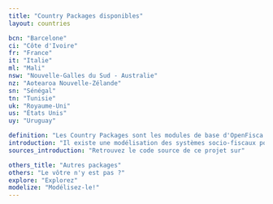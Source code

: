 ```yaml
---
title: "Country Packages disponibles"
layout: countries

bcn: "Barcelone"
ci: "Côte d'Ivoire"
fr: "France"
it: "Italie"
ml: "Mali"
nsw: "Nouvelle-Galles du Sud - Australie"
nz: "Aotearoa Nouvelle-Zélande"
sn: "Sénégal"
tn: "Tunisie"
uk: "Royaume-Uni"
us: "États Unis"
uy: "Uruguay"

definition: "Les Country Packages sont les modules de base d'OpenFisca. Ils définissent les Paramètres, Entités et Variables d'un pays."
introduction: "Il existe une modélisation des systèmes socio-fiscaux pour les pays suivants :"
sources_introduction: "Retrouvez le code source de ce projet sur"

others_title: "Autres packages"
others: "Le vôtre n'y est pas ?"
explore: "Explorez"
modelize: "Modélisez-le!"
---
```

